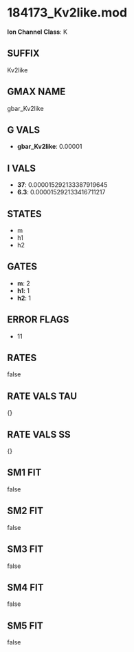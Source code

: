 # 184173_Kv2like.mod

**Ion Channel Class**: K

## SUFFIX

Kv2like

## GMAX NAME

gbar_Kv2like

## G VALS

- **gbar_Kv2like**: 0.00001

## I VALS

- **37**: 0.000015292133387919645
- **6.3**: 0.000015292133416711217

## STATES

- m
- h1
- h2

## GATES

- **m**: 2
- **h1**: 1
- **h2**: 1

## ERROR FLAGS

- 11

## RATES

false

## RATE VALS TAU

{}

## RATE VALS SS

{}

## SM1 FIT

false

## SM2 FIT

false

## SM3 FIT

false

## SM4 FIT

false

## SM5 FIT

false
